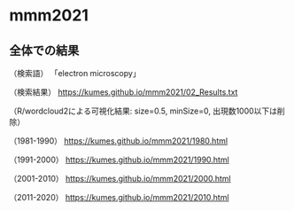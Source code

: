 # mmm2021

## 全体での結果

（検索語）
「electron microscopy」

（検索結果）
https://kumes.github.io/mmm2021/02_Results.txt

（R/wordcloud2による可視化結果: size=0.5, minSize=0, 出現数1000以下は削除）

（1981-1990）
https://kumes.github.io/mmm2021/1980.html

（1991-2000）
https://kumes.github.io/mmm2021/1990.html

（2001-2010）
https://kumes.github.io/mmm2021/2000.html

（2011-2020）
https://kumes.github.io/mmm2021/2010.html

